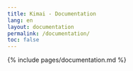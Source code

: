 ```yaml
---
title: Kimai - Documentation
lang: en
layout: documentation
permalink: /documentation/
toc: false
---
```


{% include pages/documentation.md %}
